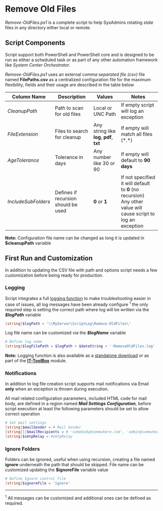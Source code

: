 # Remove Old Files

*Remove-OldFiles.ps1* is a complete script to help SysAdmins rotating *stale* files in any directory either local or remote.

## Script Components

Script support both PowerShell and PowerShell core and is designed to be run as either a scheduled task or as part of any other automation framework like *System Center Orchestrator*.

*Remove-OldFiles.ps1* uses an external *comma separated file (csv)* file named **FilePaths.csv** as a centralized configuration file for the maximum flexibility, fields and their usage are described in the table below

| Column Name         | **Description**                     | **Values**                                | Notes                                                        |
| ------------------- | ----------------------------------- | ----------------------------------------- | ------------------------------------------------------------ |
| *CleanupPath*       | Path to scan for old files          | Local or UNC Path                         | If empty script will log an exception                        |
| *FileExtension*     | Files to search for cleanup         | Any string like **log**, **pdf**, **txt** | If empty will match all files (\*.\*)                        |
| *AgeTolerance*      | Tolerance in days                   | Any number like 30 or 90                  | If empty will default to **90 days**                         |
| *IncludeSubFolders* | Defines if recursion should be used | **0** or **1**                            | If not specified it will default to **0** (no recursion)<br /> Any other value will cause script to log an exception |

**Note:** Configuration file name can be changed as long it is updated in **$cleanupPath** variable

## First Run and Customization

In addition to updating the CSV file with path and options script needs a few customization before being ready for production.

### Logging

Script integrates a full [logging function](https://github.com/PsCustomObject/New-LogEntry) to make troubleshooting easier in case of issues, all log messages have been already configure <sup>1</sup> the only required step is setting the correct path where log will be written via the ***$logPath*** variable

```powershell
[string]$logPath = '\\MyServer\ScriptLog\Remove-OldFiles\'
```

Log file name can be customized via the ***$logName*** variable

```powershell
# Define log name
[string]$logFilePath = $logPath + $dateString + '-RemoveOldFiles.log'
```

**Note:** Logging function is also available as a [standalone download](https://github.com/PsCustomObject/New-LogEntry) or as part of the **[IT-ToolBox](https://github.com/PsCustomObject/IT-ToolBox)** module.

### Notifications

In addition to log file creation script supports mail notifications via Email **only** when an exception is thrown during execution.

All mail related configuration parameters, included HTML code for mail body, are defined in a region named ***Mail Settings Configuration***, before script execution at least the following parameters should be set to allow correct operation

```powershell
# Set mail settings
[string]$mailSender = # Mail Sender
[string[]]$mailRecipients = # 'somebody@somewhere.com', 'admin@somewhere.com'
[string]$smtpRelay = #smtpRelay
```

### Ignore Folders

Folders can be ignored, useful when using recursion, creating a file named **ignore** underneath the path that should be skipped. File name can be customized updating the **$ignoreFile** variable value

```powershell
# Define Ignore control file
[string]$ignoreFile = 'ignore'
```

----

<sup>1</sup> All messages can be customized and additional ones can be defined as required.
